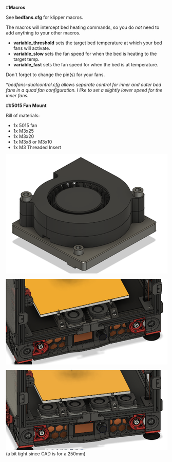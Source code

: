 #<B>Macros</B>

See <B>bedfans.cfg</B> for klipper macros.

The macros will intercept bed heating commands, so you do <I>not</I> need to add anything to your other macros. 

* <B>variable_threshold</B> sets the target bed temperature at which your bed fans will activate.
* <B>variable_slow</B> sets the fan speed for when the bed is heating to the target temp.
* <B>variable_fast</B> sets the fan speed for when the bed is at temperature.

Don't forget to change the pin(s) for your fans.

\*<I>bedfans-dualcontrol.cfg allows separate control for inner and outer bed fans in a quad fan configuration. 
I like to set a slightly lower speed for the inner fans.</I>

##<B>5015 Fan Mount</B>

Bill of materials:
- 1x 5015 fan
- 1x M3x25
- 1x M3x20
- 1x M3x8 or M3x10
- 1x M3 Threaded Insert

![5015 Fan Mount](Images/5015_mount_isolated.png)  

![5015 Dual](Images/5015_dual.png)  

![5015 Quad](Images/5015_quad.png)  
(a bit tight since CAD is for a 250mm)